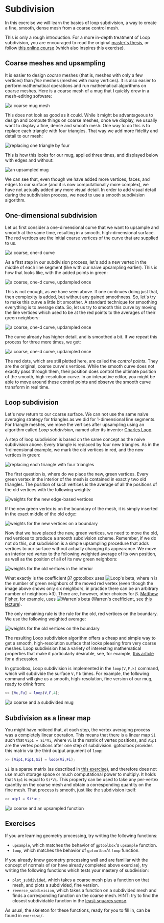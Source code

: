 # Subdivision
In this exercise we will learn the basics of loop subdivision, a way to create
a fine, smooth, dense mesh from a coarse control mesh.

This is only a rough introduction.
For a more in-depth treatment of Loop subdivision, you are encouraged to read
the original [master's thesis](https://www.microsoft.com/en-us/research/publication/smooth-subdivision-surfaces-based-on-triangles/),
or follow [this online course](https://graphics.stanford.edu/~mdfisher/subdivision.html)
(which also inspires this exercise).


## Coarse meshes and upsampling

It is easier to design _coarse_ meshes (that is, meshes with only a few
vertices) than _fine_ meshes (meshes with many vertices).
It is also easier to perform mathematical operations and run mathematical
algorithms on coarse meshes.
Here is a coarse mesh of a mug that I quickly drew in a mesh-editing software:

![a coarse mug mesh](assets/coarse-mug.png)

This does not look as good as it could.
While it might be advantageous to design and compute things on coarse meshes,
once we display, we usually want to display a fine, dense and smooth mesh.
One way to do this is to replace each triangle with four triangles.
That way we add more fidelity and detail to our mesh:

![replacing one triangle by four](assets/upsample.png)

This is how this looks for our mug, applied three times, and displayed below
with edges and without:

![an upsampled mug](assets/upsampled-mug.png)

We can see that, even though we have added more vertices, faces, and edges to
our surface (and it is now computationally more complex), we have not actually
added any more visual detail.
In order to add visual detail during the subdivision process, we need to use a
smooth subdivision algorithm.


## One-dimensional subdivision

Let us first consider a one-dimensional curve that we want to upsample and
smooth at the same time, resulting in a smooth, high-dimensional surface.
The red vertices are the initial coarse vertices of the curve that are
supplied to us.

![a coarse, one-d curve](assets/oned-curve.png)

As a first step in our subdivision process, let's add a new vertex in the middle
of each line segment (like with our naive upsampling earlier).
This is how that looks like, with the added points in green:

![a coarse, one-d curve, updampled once](assets/oned-curve-upd.png)

This is not enough, as we have seen above.
If one continues doing just that, then complexity is added, but without any
gained smoothness.
So, let's try to make this curve a little bit smoother.
A standard technique for smoothing everything is to average data.
So, let us try to smooth this curve by moving the line vertices which used to
be at the red points to the averages of their green neighbors:

![a coarse, one-d curve, updampled once](assets/oned-curve-smoothedonce.png)

The curve already has higher detail, and is smoothed a bit.
If we repeat this process for three more times, we get:

![a coarse, one-d curve, updampled once](assets/oned-curve-smoothedfourtimes.png)

The red dots, which are still plotted here, are called the _control points_.
They are the original, coarse curve's vertices.
While the smooth curve does not exactly pass through them, their position does
control the ultimate position of the smooth, high-resolution curve.
In an interactive editor, you might be able to move around these control points
and observe the smooth curve transform in real time.


## Loop subdivision

Let's now return to our coarse surface.
We can not use the same naive averaging strategy for triangles as we did for
1-dimensional line segments.
For triangle meshes, we move the vertices after upsampling using an algorithm
called _Loop subdivision_, named after its inventor
[Charles Loop](https://www.microsoft.com/en-us/research/publication/smooth-subdivision-surfaces-based-on-triangles/).

A step of loop subdivision is based on the same concept as the naive subdivision
above.
Every triangle is replaced by four new triangles.
As in the 1-dimensional example, we mark the old vertices in red, and the new
vertices in green:

![replacing each triangle with four triangles](assets/one-to-four-labeled.png)

The first question is, where do we place the new, green vertices.
Every green vertex in the interior of the mesh is contained in exactly two old
triangles.
The position of such vertices is the average of all the positions of the old
vertices with the following weights:

![weights for the new edge-based vertices](assets/new-verts-on-edge.png)

If the new green vertex is on the boundary of the mesh, it is simply inserted in
the exact middle of the old edge:

![weights for the new vertices on a boundary](assets/new-verts-on-bdry.png)

Now that we have placed the new, green vertices, we need to move the old, red
vertices to produce a smooth subdivision scheme.
Remember, if we do not do this, out subdivision is a simple upsampling
procedure that adds vertices to our surface without actually changing its
appearance.
We move an interior red vertex to the following weighted average of its own
position, as well as the position of all of its new green neighbors:

![weights for the old vertices in the interior](assets/old-verts-interior.png)

What exactly is the coefficient β?
gptoolbox uses
![Loop's beta](assets/loops-beta.png), where n is the number
of green neighbors of the moved red vertex
(even though the image above shows only six neighbors, in practice there
can be an arbitrary number of neighbors ≥3).
There are, however, other choices for β.
[Matthew Fisher](https://graphics.stanford.edu/~mdfisher/subdivision.html),
for example, uses ![Warren's beta](assets/warrens-beta.png)
(Warren's coefficient, see
[this lecture](https://www.cs.princeton.edu/courses/archive/fall06/cos526/lectures/subdivision.pdf)).

The only remaining rule is the rule for the old, red vertices on the boundary.
We use the following weighted average:

![weights for the old vertices on the boundary](assets/old-verts-on-boundary.png)

The resulting Loop subdivision algorithm offers a cheap and simple way to get
a smooth, high-resolution surface that looks pleasing from very coarse meshes.
Loop subdivision has a variety of interesting mathematical properties that make
it particularly desirable, see, for example,
[this article](https://www.dgp.toronto.edu/public_user/stam/reality/Research/pdf/loop.pdf)
for a discussion.

In gptoolbox, Loop subdivision is implemented in the `loop(V,F,k)` command,
which will subdivide the surface `V,F` `k` times.
For example, the following command will give us a smooth, high-resolution, fine
version of our mug, ready to drink from:
```MATLAB
>> [Vu,Fu] = loop(V,F,4);
```

![a coarse and a subdivided mug](assets/coarse-and-subdivided-mug.png)


## Subdivision as a linear map

You might have noticed that, at each step, the vertex averaging process was
a completely linear operation.
This means that there is a linear map `Si` such that `Vip1 = Si*Vi`,
where `Vi` is the matrix of vertex positions, and `Vip1` are the vertex
positions after one step of subdivision.
gptoolbox provides this matrix via the third output argument of `loop`:
```MATLAB
>> [Vip1,Fip1,Si] = loop(Vi,Fi);
```

`Si` is a sparse matrix (as described in
[this exercise](../010_sparse_matrices/010_sparse_matrices.m)), and therefore
does not use much storage space or much computational power to multiply.
It holds that `Vip1` is equal to `Si*Vi`.
This property can be used to take any per-vertex quantity on the coarse
mesh and obtain a corresponding quantity on the fine mesh.
That process is smooth, just like the subdivision itself:
```MATLAB
>> uip1 = Si*ui;
```

![a coarse and an upsampled function](assets/coarse-and-upsampled-function.png)


## Exercises

If you are learning geometry processing, try writing the following functions:
* `upsample`, which matches the behavior of `gptoolbox`'s `upsample` function.
* `loop`, which matches the behavior of `gptoolbox`'s `loop` function.

If you already know geometry processing well and are familiar with the concept
of normals of (or have already completed above exercise),
try writing the following functions which tests your mastery of subdivision:
* `plot_subdivided`, which takes a coarse mesh plus a function on that mesh,
and plots a subdivided, fine version.
* `reverse_subdivision`, which takes a function on a subdivided mesh and finds
a corresponding function on the coarse mesh.
HINT: try to find the closest subdividable function in the
[least-squares sense](https://en.wikipedia.org/wiki/Least_squares).

As usual, the skeleton for these functions, ready for you to fill in, can be
found in `exercise/`.
